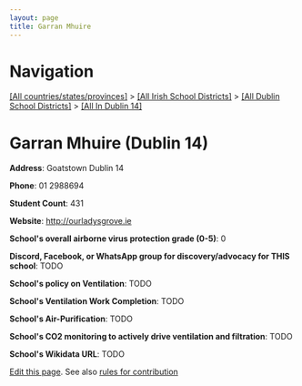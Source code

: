 ```yaml
---
layout: page
title: Garran Mhuire
---
```

# Navigation

[[All countries/states/provinces]](../../../..) > [[All Irish School Districts]](../../..) > [[All Dublin School Districts]](../..) > [[All In Dublin 14]](..)

# Garran Mhuire (Dublin 14)

**Address**: Goatstown Dublin 14

**Phone**: 01 2988694

**Student Count**: 431

**Website**: <http://ourladysgrove.ie>

**School's overall airborne virus protection grade (0-5)**: 0

**Discord, Facebook, or WhatsApp group for discovery/advocacy for THIS school**: TODO

**School's policy on Ventilation**: TODO

**School's Ventilation Work Completion**: TODO

**School's Air-Purification**: TODO

**School's CO2 monitoring to actively drive ventilation and filtration**: TODO

**School's Wikidata URL**: TODO


[Edit this page](https://github.com/ventilate-schools/Ireland/edit/main/./Dublin_14/Garran_Mhuire.md). See also [rules for contribution](../../../contribution-rules/)